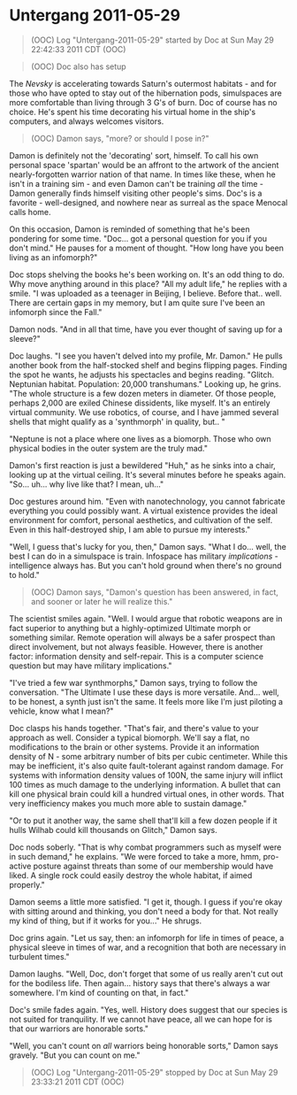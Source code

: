 <!-- TITLE: Untergang 2011-05-29 -->
<!-- SUBTITLE: A game log for Untergang -->

# Untergang 2011-05-29

> (OOC) Log "Untergang-2011-05-29" started by Doc at Sun May 29 22:42:33 2011 CDT (OOC)

> (OOC) Doc also has setup

The _Nevsky_ is accelerating towards Saturn's outermost habitats - and for those who have opted to stay out of the hibernation pods, simulspaces are more comfortable than living through 3 G's of burn. Doc of course has no choice. He's spent his time decorating his virtual home in the ship's computers, and always welcomes visitors.

> (OOC) Damon says, "more? or should I pose in?"

Damon is definitely not the 'decorating' sort, himself. To call his own personal space 'spartan' would be an affront to the artwork of the ancient nearly-forgotten warrior nation of that name. In times like these, when he isn't in a training sim - and even Damon can't be training _all_ the time - Damon generally finds himself visiting other people's sims. Doc's is a favorite - well-designed, and nowhere near as surreal as the space Menocal calls home.

On this occasion, Damon is reminded of something that he's been pondering for some time. "Doc... got a personal question for you if you don't mind." He pauses for a moment of thought. "How long have you been living as an infomorph?"

Doc stops shelving the books he's been working on. It's an odd thing to do. Why move anything around in this place? "All my adult life," he replies with a smile. "I was uploaded as a teenager in Beijing, I believe. Before that.. well. There are certain gaps in my memory, but I am quite sure I've been an infomorph since the Fall."

Damon nods. "And in all that time, have you ever thought of saving up for a sleeve?"

Doc laughs. "I see you haven't delved into my profile, Mr. Damon." He pulls another book from the half-stocked shelf and begins flipping pages. Finding the spot he wants, he adjusts his spectacles and begins reading. "Glitch. Neptunian habitat. Population: 20,000 transhumans." Looking up, he grins. "The whole structure is a few dozen meters in diameter. Of those people, perhaps 2,000 are exiled Chinese dissidents, like myself. It's an entirely virtual community. We use robotics, of course, and I have jammed several shells that might qualify as a 'synthmorph' in quality, but.. "

"Neptune is not a place where one lives as a biomorph. Those who own physical bodies in the outer system are the truly mad."

Damon's first reaction is just a bewildered "Huh," as he sinks into a chair, looking up at the virtual ceiling. It's several minutes before he speaks again. "So... uh... why live like that? I mean, uh..."

Doc gestures around him. "Even with nanotechnology, you cannot fabricate everything you could possibly want. A virtual existence provides the ideal environment for comfort, personal aesthetics, and cultivation of the self. Even in this half-destroyed ship, I am able to pursue my interests."

"Well, I guess that's lucky for you, then," Damon says. "What I do... well, the best I can do in a simulspace is train. Infospace has military _implications_ - intelligence always has. But you can't hold ground when there's no ground to hold."

> (OOC) Damon says, "Damon's question has been answered, in fact, and sooner or later he will realize this."

The scientist smiles again. "Well. I would argue that robotic weapons are in fact superior to anything but a highly-optimized Ultimate morph or something similar. Remote operation will always be a safer prospect than direct involvement, but not always feasible. However, there is another factor: information density and self-repair. This is a computer science question but may have military implications."

"I've tried a few war synthmorphs," Damon says, trying to follow the conversation. "The Ultimate I use these days is more versatile. And... well, to be honest, a synth just isn't the same. It feels more like I'm just piloting a vehicle, know what I mean?"

Doc clasps his hands together. "That's fair, and there's value to your approach as well. Consider a typical biomorph. We'll say a flat, no modifications to the brain or other systems. Provide it an information density of N - some arbitrary number of bits per cubic centimeter. While this may be inefficient, it's also quite fault-tolerant against random damage. For systems with information density values of 100N, the same injury will inflict 100 times as much damage to the underlying information. A bullet that can kill one physical brain could kill a hundred virtual ones, in other words. That very inefficiency makes you much more able to sustain damage."

"Or to put it another way, the same shell that'll kill a few dozen people if it hulls Wilhab could kill thousands on Glitch," Damon says.

Doc nods soberly. "That is why combat programmers such as myself were in such demand," he explains. "We were forced to take a more, hmm, pro-active posture against threats than some of our membership would have liked. A single rock could easily destroy the whole habitat, if aimed properly."

Damon seems a little more satisfied. "I get it, though. I guess if you're okay with sitting around and thinking, you don't need a body for that. Not really my kind of thing, but if it works for you..." He shrugs.

Doc grins again. "Let us say, then: an infomorph for life in times of peace, a physical sleeve in times of war, and a recognition that both are necessary in turbulent times."

Damon laughs. "Well, Doc, don't forget that some of us really aren't cut out for the bodiless life. Then again... history says that there's always a war somewhere. I'm kind of counting on that, in fact."

Doc's smile fades again. "Yes, well. History does suggest that our species is not suited for tranquility. If we cannot have peace, all we can hope for is that our warriors are honorable sorts."

"Well, you can't count on _all_ warriors being honorable sorts," Damon says gravely. "But you can count on me."

> (OOC) Log "Untergang-2011-05-29" stopped by Doc at Sun May 29 23:33:21 2011 CDT (OOC)